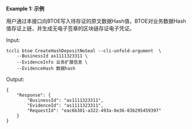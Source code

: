 **Example 1: 示例**

用户通过本接口向BTOE写入待存证的原文数据Hash值，BTOE对业务数据Hash值存证上链，并生成无电子签章的区块链存证电子凭证。

Input: 

```
tccli btoe CreateHashDepositNoSeal --cli-unfold-argument  \
    --BusinessId as1111323311 \
    --EvidenceInfo 业务扩展信息 \
    --EvidenceHash 数据hash
```

Output: 
```
{
    "Response": {
        "BusinessId": "as1111323311",
        "EvidenceId": "as1111323311",
        "RequestId": "eac6b301-a322-493a-8e36-83b295459397"
    }
}
```

